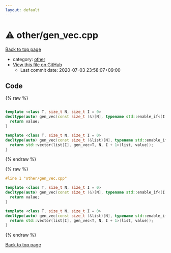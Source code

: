 ```yaml
---
layout: default
---
```


<!-- mathjax config similar to math.stackexchange -->
<script type="text/javascript" async
  src="https://cdnjs.cloudflare.com/ajax/libs/mathjax/2.7.5/MathJax.js?config=TeX-MML-AM_CHTML">
</script>
<script type="text/x-mathjax-config">
  MathJax.Hub.Config({
    TeX: { equationNumbers: { autoNumber: "AMS" }},
    tex2jax: {
      inlineMath: [ ['$','$'] ],
      processEscapes: true
    },
    "HTML-CSS": { matchFontHeight: false },
    displayAlign: "left",
    displayIndent: "2em"
  });
</script>

<script type="text/javascript" src="https://cdnjs.cloudflare.com/ajax/libs/jquery/3.4.1/jquery.min.js"></script>
<script src="https://cdn.jsdelivr.net/npm/jquery-balloon-js@1.1.2/jquery.balloon.min.js" integrity="sha256-ZEYs9VrgAeNuPvs15E39OsyOJaIkXEEt10fzxJ20+2I=" crossorigin="anonymous"></script>
<script type="text/javascript" src="../../assets/js/copy-button.js"></script>
<link rel="stylesheet" href="../../assets/css/copy-button.css" />


# :warning: other/gen_vec.cpp

<a href="../../index.html">Back to top page</a>

* category: <a href="../../index.html#795f3202b17cb6bc3d4b771d8c6c9eaf">other</a>
* <a href="{{ site.github.repository_url }}/blob/master/other/gen_vec.cpp">View this file on GitHub</a>
    - Last commit date: 2020-07-03 23:58:07+09:00




## Code

<a id="unbundled"></a>
{% raw %}
```cpp

template <class T, size_t N, size_t I = 0>
decltype(auto) gen_vec(const size_t (&)[N], typename std::enable_if<(I == N), const T&>::type value = T{}) { 
  return value; 
}

template <class T, size_t N, size_t I = 0>
decltype(auto) gen_vec(const size_t (&list)[N], typename std::enable_if<(I != N), const T&>::type value = T{}) { 
  return std::vector(list[I], gen_vec<T, N, I + 1>(list, value)); 
}

```
{% endraw %}

<a id="bundled"></a>
{% raw %}
```cpp
#line 1 "other/gen_vec.cpp"

template <class T, size_t N, size_t I = 0>
decltype(auto) gen_vec(const size_t (&)[N], typename std::enable_if<(I == N), const T&>::type value = T{}) { 
  return value; 
}

template <class T, size_t N, size_t I = 0>
decltype(auto) gen_vec(const size_t (&list)[N], typename std::enable_if<(I != N), const T&>::type value = T{}) { 
  return std::vector(list[I], gen_vec<T, N, I + 1>(list, value)); 
}

```
{% endraw %}

<a href="../../index.html">Back to top page</a>

